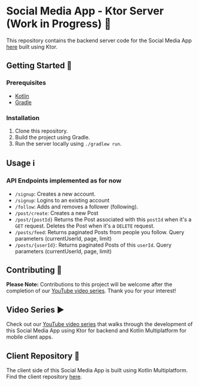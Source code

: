 # Social Media App - Ktor Server (Work in Progress) 🚧

This repository contains the backend server code for the Social Media App [here](https://github.com/patrickdip/KMM_SocialMediaApp) built using Ktor.


## Getting Started 🚀

### Prerequisites
- [Kotlin](https://kotlinlang.org/)
- [Gradle](https://gradle.org/)

### Installation
1. Clone this repository.
2. Build the project using Gradle.
3. Run the server locally using `./gradlew run`.

   

## Usage ℹ️

### API Endpoints implemented as for now
- `/signup`: Creates a new account.
- `/signup`: Logins to an existing account
- `/follow`: Adds and removes a follower (following).
- `/post/create`: Creates a new Post
- `/post/{postId}` Returns the Post associated with this `postId` when it's a `GET` request. Deletes the Post when it's a `DELETE` request.
- `/posts/feed`: Returns paginated Posts from people you follow. Query parameters (currentUserId, page, limit)
- `/posts/{userId}`: Returns paginated Posts of this `userId`. Query parameters (currentUserId, page, limit)

## Contributing 🤝

**Please Note:** Contributions to this project will be welcome after the completion of our [YouTube video series](https://www.youtube.com/watch?v=_Kpti1tXgfc&list=PL2OhfKAEqtl99uxJMCKFM7XbcRmEQVyhW&ab_channel=MrDipCoding). Thank you for your interest!



## Video Series ▶️

Check out our [YouTube video series](https://www.youtube.com/watch?v=_Kpti1tXgfc&list=PL2OhfKAEqtl99uxJMCKFM7XbcRmEQVyhW&ab_channel=MrDipCoding) that walks through the development of this Social Media App using Ktor for backend and Kotlin Multiplatform for mobile client apps.



## Client Repository 📱

The client side of this Social Media App is built using Kotlin Multiplatform. Find the client repository [here](https://github.com/patrickdip/KMM_SocialMediaApp).
